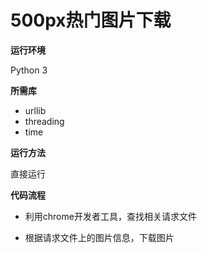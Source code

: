 ﻿# **500px热门图片下载**

**运行环境**

Python 3 

**所需库**

- urllib
- threading
- time

**运行方法**

直接运行


**代码流程**

- 利用chrome开发者工具，查找相关请求文件

- 根据请求文件上的图片信息，下载图片



